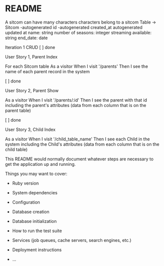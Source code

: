 # README
A sitcom can have many characters
characters belong to a sitcom
Table -> Sitcom
-autogenerated id
-autogenerated created_at
autogenerated updated at
name: string
number of seasons: integer
streaming available: string
end_date: date

Iteration 1
CRUD
[ ] done

User Story 1, Parent Index 

For each Sitcom table
As a visitor
When I visit '/parents'
Then I see the name of each parent record in the system

[ ] done

User Story 2, Parent Show 

As a visitor
When I visit '/parents/:id'
Then I see the parent with that id including the parent's attributes
(data from each column that is on the parent table)

[ ] done

User Story 3, Child Index 

As a visitor
When I visit '/child_table_name'
Then I see each Child in the system including the Child's attributes
(data from each column that is on the child table)

This README would normally document whatever steps are necessary to get the
application up and running.

Things you may want to cover:

* Ruby version

* System dependencies

* Configuration

* Database creation

* Database initialization

* How to run the test suite

* Services (job queues, cache servers, search engines, etc.)

* Deployment instructions

* ...
